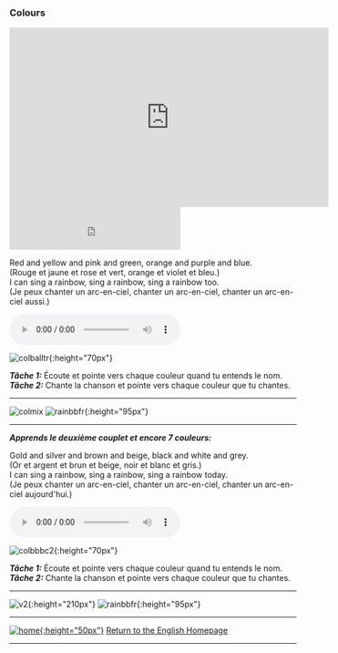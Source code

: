 ### Colours

<iframe width="560" height="315" src="https://www.youtube.com/embed/y7nE4ADGaOc" frameborder="0" allow="accelerometer; autoplay; encrypted-media; gyroscope; picture-in-picture" allowfullscreen></iframe>

<iframe height="75"
src="https://www.youtube.com/watch?v=y7nE4ADGaOc?start=0&end=33" 
frameborder="0" 
allow="accelerometer; autoplay; encrypted-media; gyroscope; picture-in-picture" 
allowfullscreen>
</iframe>  

<!-- width="560" 
[![rainb](https://1blockatatime.github.io/English/images/rainb.png){:height="75px"}](https://www.youtube.com/watch?v=y7nE4ADGaOc?start=0&end=33) [I can sing a rainbow](https://www.youtube.com/watch?v=y7nE4ADGaOc?start=0&end=33) (Chanson  traditionelle de AprenderYdivertirse)  -->

Red and yellow and pink and green, orange and purple and blue.  
(Rouge et jaune et rose et vert, orange et violet et bleu.)   
I can sing a rainbow, sing a rainbow, sing a rainbow too.  
(Je peux chanter un arc-en-ciel, chanter un arc-en-ciel, chanter un arc-en-ciel aussi.)  

<!--![listen](https://1blockatatime.github.io/English/images/listen.png){:height="35px"} + ![sing](/sing.PNG){:height="35px"}:-->
<audio src="audio/V1s2.m4a" controls preload></audio>  

![colballtr](https://1blockatatime.github.io/English/images/colballtr.png){:height="70px"} 

***Tâche 1:*** Écoute et pointe vers chaque couleur quand tu entends le nom.  
***Tâche 2:*** Chante la chanson et pointe vers chaque couleur que tu chantes.  

***

![colmix](https://1blockatatime.github.io/English/images/colmix.png) ![rainbbfr](https://1blockatatime.github.io/English/images/rainbbfr.PNG){:height="95px"}

***  

***Apprends le deuxième couplet et encore 7 couleurs:***  

Gold and silver and brown and beige, black and white and grey.  
(Or et argent et brun et beige, noir et blanc et gris.)  
I can sing a rainbow, sing a rainbow, sing a rainbow today.  
(Je peux chanter un arc-en-ciel, chanter un arc-en-ciel, chanter un arc-en-ciel aujourd'hui.)  

<audio src="audio/y2_v2.mp3" controls preload></audio>  

![colbbbc2](https://1blockatatime.github.io/English/images/colbbbc2.png){:height="70px"}  

***Tâche 1:*** Écoute et pointe vers chaque couleur quand tu entends le nom.  
***Tâche 2:*** Chante la chanson et pointe vers chaque couleur que tu chantes.  

***  

![v2](https://1blockatatime.github.io/English/images/v2.png){:height="210px"} ![rainbbfr](https://1blockatatime.github.io/English/images/rainbbfr.PNG){:height="95px"}  

<!--***
![colmix2](https://1blockatatime.github.io/English/images/colmix2.png) ![rainbbfr](https://1blockatatime.github.io/English/images/rainbbfr.PNG){:height="95px"}-->

***
[![home](https://1blockatatime.github.io/English/images/home.png){:height="50px"}](https://english-homework.github.io/EnglishForKidsByPascale) [Return to the English Homepage](https://english-homework.github.io/EnglishForKidsByPascale)

***
